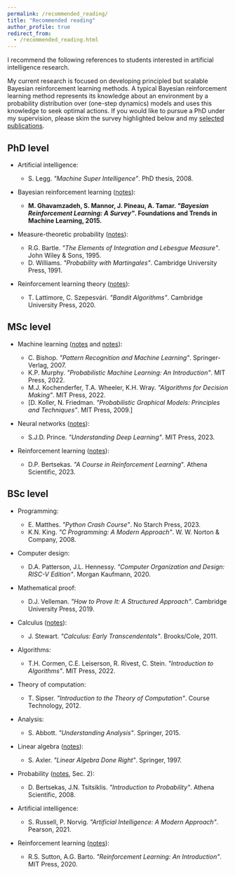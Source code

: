 ```yaml
---
permalink: /recommended_reading/
title: "Recommended reading"
author_profile: true
redirect_from: 
  - /recommended_reading.html
---
```


I recommend the following references to students interested in artificial intelligence research. 

My current research is focused on developing principled but scalable Bayesian reinforcement learning methods. A typical Bayesian reinforcement learning method represents its knowledge about an environment by a probability distribution over (one-step dynamics) models and uses this knowledge to seek optimal actions. If you would like to pursue a PhD under my supervision, please skim the survey highlighted below and my [selected publications](/about/).

## PhD level

* Artificial intelligence:
  * S. Legg. *"Machine Super Intelligence"*. PhD thesis, 2008.

* Bayesian reinforcement learning ([notes](/files/notes/mtbrl.pdf)):
  * __M. Ghavamzadeh, S. Mannor, J. Pineau, A. Tamar. *"Bayesian Reinforcement Learning: A Survey"*. Foundations and Trends in Machine Learning, 2015.__

* Measure-theoretic probability ([notes](/files/notes/probability.pdf)):
  * R.G. Bartle. *"The Elements of Integration and Lebesgue Measure"*. John Wiley & Sons, 1995.
  * D. Williams. *"Probability with Martingales"*. Cambridge University Press, 1991.

* Reinforcement learning theory ([notes](/files/notes/rl_theory.pdf)):
  * T. Lattimore, C. Szepesvári. *"Bandit Algorithms"*. Cambridge University Press, 2020.


## MSc level

* Machine learning ([notes](/files/notes/machine_learning.pdf) and [notes](/files/notes/probabilistic_graphical_models.pdf)):
  * C. Bishop. *"Pattern Recognition and Machine Learning"*. Springer-Verlag, 2007.
  * K.P. Murphy. *"Probabilistic Machine Learning: An Introduction"*. MIT Press, 2022.
  * M.J. Kochenderfer, T.A. Wheeler, K.H. Wray. *"Algorithms for Decision Making"*. MIT Press, 2022.
  * [D. Koller, N. Friedman. *"Probabilistic Graphical Models: Principles and Techniques"*. MIT Press, 2009.]

* Neural networks ([notes](/files/notes/neural_networks.pdf)):
  * S.J.D. Prince. *"Understanding Deep Learning"*. MIT Press, 2023.

* Reinforcement learning ([notes](/files/notes/reinforcement_learning.pdf)):
  * D.P. Bertsekas. *"A Course in Reinforcement Learning*". Athena Scientific, 2023.

## BSc level

* Programming:
  * E. Matthes. *"Python Crash Course"*. No Starch Press, 2023.
  * K.N. King. *"C Programming: A Modern Approach"*. W. W. Norton & Company, 2008.

* Computer design:
  * D.A. Patterson, J.L. Hennessy. *"Computer Organization and Design: RISC-V Edition"*. Morgan Kaufmann, 2020.

* Mathematical proof:
  * D.J. Velleman. *"How to Prove It: A Structured Approach"*. Cambridge University Press, 2019.

* Calculus ([notes](/files/notes/calculus.pdf)):
  * J. Stewart. *"Calculus: Early Transcendentals"*. Brooks/Cole, 2011.

* Algorithms:
  * T.H. Cormen, C.E. Leiserson, R. Rivest, C. Stein. *"Introduction to Algorithms"*. MIT Press, 2022.

* Theory of computation:
  * T. Sipser. *"Introduction to the Theory of Computation"*. Course Technology, 2012.

* Analysis:
  * S. Abbott. *"Understanding Analysis"*. Springer, 2015.

* Linear algebra ([notes](/files/notes/linear_algebra.pdf)):
  * S. Axler. *"Linear Algebra Done Right"*. Springer, 1997.

* Probability ([notes](/files/notes/machine_learning.pdf), Sec. 2):
  * D. Bertsekas, J.N. Tsitsiklis. *"Introduction to Probability"*. Athena Scientific, 2008.

* Artificial intelligence:
  * S. Russell, P. Norvig. *"Artificial Intelligence: A Modern Approach"*. Pearson, 2021.

* Reinforcement learning ([notes](/files/notes/reinforcement_learning.pdf)):
  * R.S. Sutton, A.G. Barto. *"Reinforcement Learning: An Introduction"*. MIT Press, 2020.
